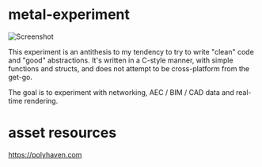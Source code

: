# metal-experiment 

![Screenshot](https://github.com/ArjoNagelhout/metal-experiment/assets/16051555/5334dd29-dfa7-4e9e-a731-4bb319b7db4b)

This experiment is an antithesis to my tendency to try to write "clean" code and "good" abstractions. 
It's written in a C-style manner, with simple functions and structs, and does not attempt to be 
cross-platform from the get-go. 

The goal is to experiment with networking, AEC / BIM / CAD data and real-time rendering. 

# asset resources
https://polyhaven.com

